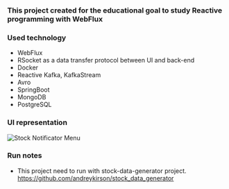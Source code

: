 ### This project created for the educational goal to study Reactive programming with WebFlux

### Used technology
 - WebFlux
 - RSocket as a data transfer protocol between UI and back-end 
 - Docker
 - Reactive Kafka, KafkaStream
 - Avro
 - SpringBoot
 - MongoDB
 - PostgreSQL
 
### UI representation
![Stock Notificator Menu](https://user-images.githubusercontent.com/32255911/179658466-edd9c795-4edf-4f3e-87ae-98dc7d3ac398.png)

### Run notes
 - This project need to run with stock-data-generator project. https://github.com/andreykirson/stock_data_generator
